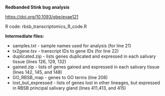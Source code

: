 **Redbanded Stink bug analysis**

https://doi.org/10.1093/gbe/evae121

R code: rbsb_transcriptomics_R_code.R

**Intermediate files:**
  * samples.txt - sample names used for analysis (for line 21)
  * tx2gene.tsv - transcript IDs to gene IDs (for line 22)
  * duplicated.zip - lists genes duplicated and expressed in each salivary tissue (lines 126, 129, 132)
  * gained.zip - lists of genes gained and expressed in each salivary tissue (lines 142, 145, and 148)
  * GO_RBSB_map - genes to GO terms (line 208)
  * lost_but_expressed - lists of genes lost in other lineages, but expressed in RBSB principal salivary gland (lines 411,413, and 415)
  
  
  
